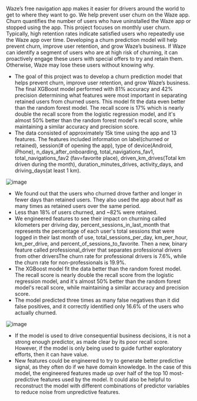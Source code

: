 Waze’s free navigation app makes it easier for drivers around the world to get to where they want to go. We help prevent user churn on the Waze app. Churn quantifies the number of users who have uninstalled the Waze app or stopped using the app. This project focuses on monthly user churn. Typically, high retention rates indicate satisfied users who repeatedly use the Waze app over time. Developing a churn prediction model will help prevent churn, improve user retention, and grow Waze’s business. If Waze can identify a segment of users who are at high risk of churning, it can proactively engage these users with special offers to try and retain them. Otherwise, Waze may lose these users without knowing why. 

- The goal of this project was to develop a churn prediction model that helps prevent churn, improve user retention, and grow Waze’s business. The final XGBoost model performed with 81% accuracy and 42% precision determining what features were most important in separating retained users from churned users. This model fit the data even better than the random forest model. The recall score is 17% which is nearly double the recall score from the logistic regression model, and it's almost 50% better than the random forest model's recall score, while maintaining a similar accuracy and precision score.
- The data consisted of approximately 15k time using the app and 13 features. The features included information on label(churned or retained), session(# of opening the app), type of device(Android, iPhone), n_days_after_onboarding, total_navigations_fav1, total_navigations_fav2 (fav=favorite place), driven_km_drives(Total km driven during the month), duration_minutes_drives, activity_days, and driving_days(at least 1 km).

![image](https://github.com/RoniF-pixel/Projects/assets/121540731/10090c6f-a260-470a-8885-4b2ec158c967)


- We found out that the users who churned drove farther and longer in fewer days than retained users. They also used the app about half as many times as retained users over the same period.
- Less than 18% of users churned, and ~82% were retained.
- We engineered features to see their impact on churning called kilometers per driving day, percent_sessions_in_last_month that represents the percentage of each user's total sessions that were logged in their last month of use, total_sessions_per_day, km_per_hour, km_per_drive, and percent_of_sessions_to_favorite. Then a new, binary feature called professional_driver that separates professional drivers from other driversThe churn rate for professional drivers is 7.6%, while the churn rate for non-professionals is 19.9%.
- The XGBoost model fit the data better than the random forest model. The recall score is nearly double the recall score from the logistic regression model, and it's almost 50% better than the random forest model's recall score, while maintaining a similar accuracy and precision score.
- The model predicted three times as many false negatives than it did false positives, and it correctly identified only 16.6% of the users who actually churned.

![image](https://github.com/RoniF-pixel/Projects/assets/121540731/3f0eefab-39f9-402a-a48a-f6631df6f38e)

- If the model is used to drive consequential business decisions, it is not a strong enough predictor, as made clear by its poor recall score. However, if the model is only being used to guide further exploratory efforts, then it can have value.
- New features could be engineered to try to generate better predictive signal, as they often do if we have domain knowledge. In the case of this model, the engineered features made up over half of the top 10 most-predictive features used by the model. It could also be helpful to reconstruct the model with different combinations of predictor variables to reduce noise from unpredictive features.
